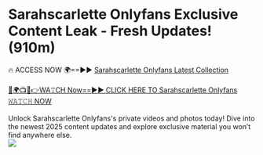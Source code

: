 # Sarahscarlette Onlyfans Exclusive Content Leak - Fresh Updates! (910m)

🔥 ACCESS NOW 🌍==►► <a href="https://tinyurl.com/kvy9nzfs" rel="nofollow">Sarahscarlette Onlyfans Latest Collection</a>
<br><br>
[🔴🌍📺📱👉WA𝚃CH Now==►► CLICK HERE TO Sarahscarlette Onlyfans 𝚆𝙰𝚃𝙲𝙷 NOW](https://tinyurl.com/kvy9nzfs)
<br><br>
Unlock Sarahscarlette Onlyfans's private videos and photos today! Dive into the newest 2025 content updates and explore exclusive material you won’t find anywhere else.
<br>
<a href="https://tinyurl.com/kvy9nzfs" rel="nofollow" data-target="animated-image.originalLink"><img src="https://camo.githubusercontent.com/8a4f000d20f83aca3bf7ec5f350d767afa0574a8a352519fd8cfa583a6f93a33/68747470733a2f2f692e696d6775722e636f6d2f644a486b345a712e676966" data-canonical-src="https://i.imgur.com/dJHk4Zq.gif" style="max-width: 100%; display: inline-block;" data-target="animated-image.originalImage"></a>
<br>
